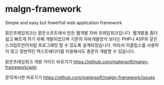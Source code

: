 malgn-framework
===============

Simple and easy but fowerfull web application framework

맑은프레임워크는 맑은소프트에서 만든 웹개발 자바 프레임워크입니다. 웹개발을 좀더 쉽고 빠르게 하기 위해 개발되었으며 기존의 자바개발방식 보다는 PHP나 ASP와 같은 스크립트언어처럼 프로그래밍 할 수 있도록 설계되었습니다. 따라서 이클립스를 사용하지 않고 일반적인 텍스트에디터를 이용해서도 충분히 개발할 수 있습니다.

맑은프레임워크 개발 가이드 바로가기
https://github.com/malgnsoft/malgn-framework/wiki

문의게시판 바로가기 https://github.com/malgnsoft/malgn-framework/issues
